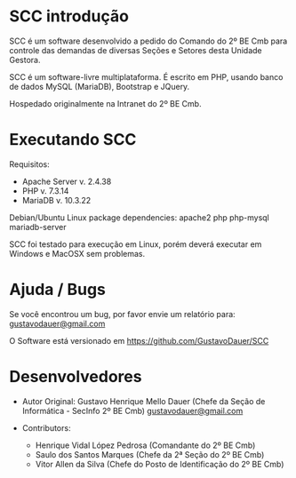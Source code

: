 SCC introdução
===========================
SCC é um software desenvolvido a pedido do Comando do 2º BE Cmb para controle 
das demandas de diversas Seções e Setores desta Unidade Gestora.

SCC é um software-livre multiplataforma.
É escrito em PHP, usando banco de dados MySQL (MariaDB), Bootstrap e JQuery.

Hospedado originalmente na Intranet do 2º BE Cmb.

Executando SCC
======================

Requisitos:
* Apache Server v. 2.4.38
* PHP v. 7.3.14
* MariaDB v. 10.3.22
 
Debian/Ubuntu Linux package dependencies:
apache2 php php-mysql mariadb-server 

SCC foi testado para execução em Linux, porém deverá executar em Windows e 
MacOSX sem problemas.

Ajuda / Bugs
======================

Se você encontrou um bug, por favor envie um relatório para: 
gustavodauer@gmail.com

O Software está versionado em https://github.com/GustavoDauer/SCC
  
Desenvolvedores
======================

- Autor Original: 
Gustavo Henrique Mello Dauer (Chefe da Seção de Informática - SecInfo 2º BE Cmb)
<gustavodauer@gmail.com>

- Contributors:
  * Henrique Vidal López Pedrosa (Comandante do 2º BE Cmb)
  * Saulo dos Santos Marques (Chefe da 2ª Seção do 2º BE Cmb)
  * Vitor Allen da Silva (Chefe do Posto de Identificação do 2º BE Cmb)
